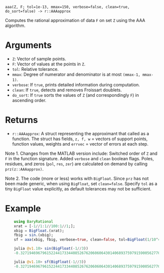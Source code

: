 ```
aaa(Z, F; tol=1e-13, mmax=150, verbose=false, clean=true, do_sort=false) -> r::AAAapprox
```

Computes the rational approximation of data `F` on set `Z` using the AAA algorithm.

# Arguments

  * `Z`: Vector of sample points.
  * `F`: Vector of values at the points in `Z`.
  * `tol`: Relative tolerance.
  * `mmax`: Degree of numerator and denominator is at most `(mmax-1, mmax-1)`.
  * `verbose`: If `true`, prints detailed information during computation.
  * `clean`: If `true`, detects and removes Froissart doublets.
  * `do_sort`: If `true` sorts the values of `Z` (and correspondingly `F`) in ascending order.

# Returns

  * `r::AAAapprox`: A  struct representing the approximant that called as a function. The  struct has fields, `z, f, w` = vectors of support points, function values, weights and  `errvec` = vector of errors at each step.

Note 1. Changes from the MATLAB version include: Switched order of `Z` and `F` in the function signature. Added `verbose` and `clean` boolean flags. Poles, residues, and zeros (`pol`, `res`, `zer`) are calculated on demand by calling `prz(z::AAAapprox)`.

Note 2. The code (more or less) works with `BigFloat`. Since `prz` has not been made generic, when using `BigFloat`, set `clean=false`. Specify `tol` as a tiny `BigFloat` value explicitly, as default tolerances may not be sufficient.

# Example

```julia
    using BaryRational
    xrat = [-1//1:1//100:1//1;];
    xbig = BigFloat.(xrat);
    fbig = sin.(xbig);
    sf = aaa(xbig, fbig, verbose=true, clean=false, tol=BigFloat(1/10^40));

    julia @v1.10> sin(BigFloat(-1//3))
    -0.3271946967961522441733440852676206060643014068937597915900562770705763744817618

    julia @v1.10> sf(BigFloat(-1//3))
    -0.3271946967961522441733440852676206060643014068937597915900562770705763744817662
```
